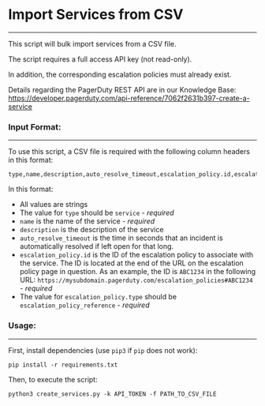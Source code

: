 # Import Services from CSV
___
This script will bulk import services from a CSV file. 

The script requires a full access API key (not read-only).

In addition, the corresponding escalation policies must already exist.

Details regarding the PagerDuty REST API are in our Knowledge Base: https://developer.pagerduty.com/api-reference/7062f2631b397-create-a-service

### Input Format:
___
To use this script, a CSV file is required with the following column headers in this format:

```csv
type,name,description,auto_resolve_timeout,escalation_policy.id,escalation_policy.type
```

In this format:
- All values are strings
- The value for `type` should be `service` - *required*
- `name` is the name of the service - *required*
- `description` is the description of the service
- `auto_resolve_timeout` is the time in seconds that an incident is automatically resolved if left open for that long.
- `escalation_policy.id` is the ID of the escalation policy to associate with the service. The ID is located at the end of the URL on the escalation policy page in question. As an example, the ID is `ABC1234` in the following URL: `https://mysubdomain.pagerduty.com/escalation_policies#ABC1234` - *required*
- The value for `escalation_policy.type` should be `escalation_policy_reference` - *required*

### Usage:
___
First, install dependencies (use `pip3` if `pip` does not work):
```csv
pip install -r requirements.txt
```
Then, to execute the script:
```csv
python3 create_services.py -k API_TOKEN -f PATH_TO_CSV_FILE
```

